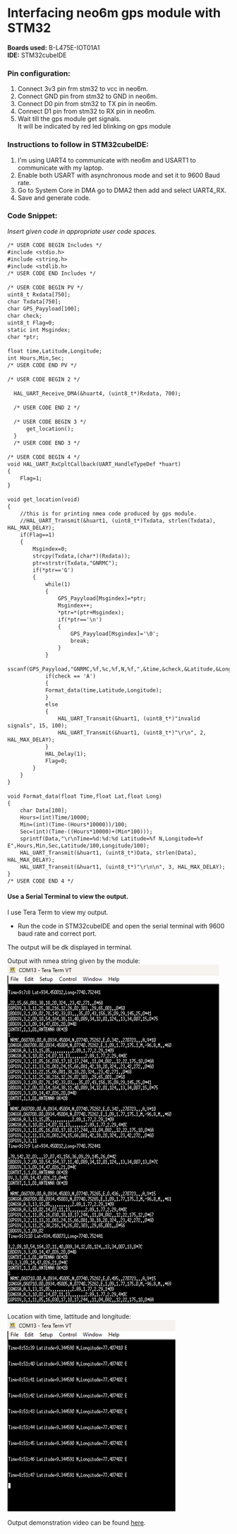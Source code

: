 # Interfacing neo6m gps module with STM32
**Boards used:** B-L475E-IOT01A1<br>
**IDE:** STM32cubeIDE
### Pin configuration:
1. Connect 3v3 pin frm stm32 to vcc in neo6m.
2. Connect GND pin from stm32 to GND in neo6m.
3. Connect D0 pin from stm32 to TX pin in neo6m.
4. Connect D1 pin from stm32 to RX pin in neo6m.
5. Wait till the gps module get signals.<br> It will be indicated by red led blinking on gps module




### Instructions to follow in STM32cubeIDE:
1. I'm using UART4 to communicate with neo6m and USART1 to communicate with my laptop.
2. Enable both USART with asynchronous mode and set it to 9600 Baud rate.
3. Go to System Core in DMA go to DMA2 then add and select UART4_RX.
4. Save and generate code.

### Code Snippet:<br>
*Insert given code in appropriate user code spaces.*
```
/* USER CODE BEGIN Includes */
#include <stdio.h>
#include <string.h>
#include <stdlib.h>
/* USER CODE END Includes */

/* USER CODE BEGIN PV */
uint8_t Rxdata[750];
char Txdata[750];
char GPS_Payyload[100];
char check;
uint8_t Flag=0;
static int Msgindex;
char *ptr;

float time,Latitude,Longitude;
int Hours,Min,Sec;
/* USER CODE END PV */

/* USER CODE BEGIN 2 */

  HAL_UART_Receive_DMA(&huart4, (uint8_t*)Rxdata, 700);

  /* USER CODE END 2 */

  /* USER CODE BEGIN 3 */
	  get_location();
  }
  /* USER CODE END 3 */

/* USER CODE BEGIN 4 */
void HAL_UART_RxCpltCallback(UART_HandleTypeDef *huart)
{
	Flag=1;
}

void get_location(void)
{
    //this is for printing nmea code produced by gps module.
	//HAL_UART_Transmit(&huart1, (uint8_t*)Txdata, strlen(Txdata), HAL_MAX_DELAY);
	if(Flag==1)
	{
		Msgindex=0;
		strcpy(Txdata,(char*)(Rxdata));
		ptr=strstr(Txdata,"GNRMC");
		if(*ptr=='G')
		{
			while(1)
			{
				GPS_Payyload[Msgindex]=*ptr;
				Msgindex++;
				*ptr=*(ptr+Msgindex);
				if(*ptr=='\n')
				{
					GPS_Payyload[Msgindex]='\0';
					break;
				}
			}
			sscanf(GPS_Payyload,"GNRMC,%f,%c,%f,N,%f,",&time,&check,&Latitude,&Longitude);
			if(check == 'A')
			{
			Format_data(time,Latitude,Longitude);
			}
			else
			{
				HAL_UART_Transmit(&huart1, (uint8_t*)"invalid signals", 15, 100);
				HAL_UART_Transmit(&huart1, (uint8_t*)"\r\n", 2, HAL_MAX_DELAY);
			}
			HAL_Delay(1);
			Flag=0;
		}
	}
}

void Format_data(float Time,float Lat,float Long)
{
	char Data[100];
	Hours=(int)Time/10000;
	Min=(int)(Time-(Hours*10000))/100;
	Sec=(int)(Time-((Hours*10000)+(Min*100)));
	sprintf(Data,"\r\nTime=%d:%d:%d Latitude=%f N,Longitude=%f E",Hours,Min,Sec,Latitude/100,Longitude/100);
	HAL_UART_Transmit(&huart1, (uint8_t*)Data, strlen(Data), HAL_MAX_DELAY);
	HAL_UART_Transmit(&huart1, (uint8_t*)"\r\n\n", 3, HAL_MAX_DELAY);
}
/* USER CODE END 4 */
```
#### Use a Serial Terminal to view the output.
I use Tera Term to view my output.
- Run the code in STM32cubeIDE and open the serial terminal with 9600 baud rate and correct port.<br>

The output will be dk displayed in terminal.

Output with nmea string given by the module:<br>
<img src="./.Assets/output_with_nmea.png"></img>
<br><br>
Location with time, lattitude and longitude: <br>
<img src="./.Assets/final_output.png"> </img>

Output demonstration video can be found [here](./.Assets/demonstration.mp4).